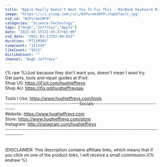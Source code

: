 ```yaml
---
title: "Apple Really Doesn’t Want You To Fix This - MacBook Keyboard Replacement"
image: "https:\/\/i.ytimg.com\/vi\/W1Purem1NF0\/hqdefault.jpg"
vid_id: "W1Purem1NF0"
categories: "Science-Technology"
tags: ["Hugh","Jeffreys","Apple"]
date: "2022-03-15T21:45:37+03:00"
vid_date: "2022-03-13T02:00:05Z"
duration: "PT11M36S"
viewcount: "151330"
likeCount: "9312"
dislikeCount: ""
channel: "Hugh Jeffreys"
---
```

{% raw %}Just because they don't want you, doesn't mean I wont try.<br />Get parts, tools and repair guides at iFixit:<br />Shop US: <a rel="nofollow" target="blank" href="https://iFixit.com/hughjeffreys">https://iFixit.com/hughjeffreys</a><br />Shop AU: <a rel="nofollow" target="blank" href="https://ifix.gd/hughjeffreysau">https://ifix.gd/hughjeffreysau</a><br /><br />Tools I Use: <a rel="nofollow" target="blank" href="https://www.hughjeffreys.com/tools">https://www.hughjeffreys.com/tools</a><br />--------------------------------------Socials-------------------------------------<br />Website: <a rel="nofollow" target="blank" href="https://www.hughjeffreys.com">https://www.hughjeffreys.com</a><br />Store: <a rel="nofollow" target="blank" href="https://www.hughjeffreys.com/store">https://www.hughjeffreys.com/store</a><br />Instagram: <a rel="nofollow" target="blank" href="http://instagram.com/hughjeffreys">http://instagram.com/hughjeffreys</a><br />---------------------------------------------------------------------------------------<br /><br /><br />(DISCLAIMER: This description contains affiliate links, which means that if you click on one of the product links, l will receive a small commission.){% endraw %}
